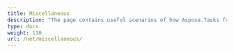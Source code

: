 ```yaml
---
title: Miscellaneous
description: "The page contains useful scenarios of how Aspose.Tasks for .NET can be applied to edit our Microsoft Project MPP files."
type: docs
weight: 110
url: /net/miscellaneous/
---
```

